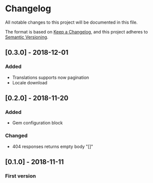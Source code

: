 # Changelog
All notable changes to this project will be documented in this file.

The format is based on [Keep a Changelog](https://keepachangelog.com/en/1.0.0/),
and this project adheres to [Semantic Versioning](https://semver.org/spec/v2.0.0.html).

## [0.3.0] - 2018-12-01
### Added
- Translations supports now pagination
- Locale download

## [0.2.0] - 2018-11-20
### Added
- Gem configuration block

### Changed
- 404 responses returns empty body "[]"

## [0.1.0] - 2018-11-11
### First version
